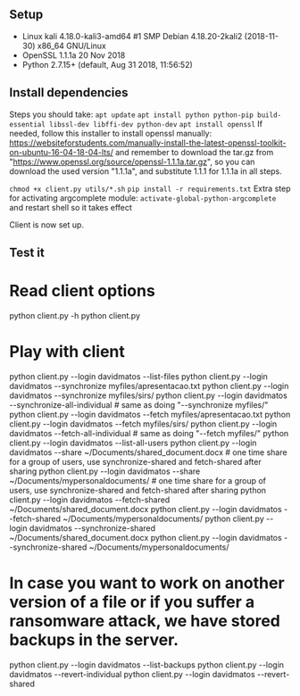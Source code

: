 ## Setup ##
- Linux kali 4.18.0-kali3-amd64 #1 SMP Debian 4.18.20-2kali2 (2018-11-30) x86_64 GNU/Linux
- OpenSSL 1.1.1a 20 Nov 2018
- Python 2.7.15+ (default, Aug 31 2018, 11:56:52)

## Install dependencies ##
Steps you should take:
`apt update`
`apt install python python-pip build-essential libssl-dev libffi-dev python-dev`
`apt install openssl`
If needed, follow this installer to install openssl manually: https://websiteforstudents.com/manually-install-the-latest-openssl-toolkit-on-ubuntu-16-04-18-04-lts/ and remember to download the tar.gz from "https://www.openssl.org/source/openssl-1.1.1a.tar.gz", so you can download the used version "1.1.1a", and substitute 1.1.1 for 1.1.1a in all steps.

`chmod +x client.py utils/*.sh`
`pip install -r requirements.txt`
Extra step for activating argcomplete module:
`activate-global-python-argcomplete` and restart shell so it takes effect

Client is now set up.

## Test it ##
# Read client options
python client.py -h
python client.py

# Play with client
python client.py --login davidmatos --list-files
python client.py --login davidmatos --synchronize myfiles/apresentacao.txt
python client.py --login davidmatos --synchronize myfiles/sirs/
python client.py --login davidmatos --synchronize-all-individual        # same as doing "--synchronize myfiles/"
python client.py --login davidmatos --fetch myfiles/apresentacao.txt
python client.py --login davidmatos --fetch myfiles/sirs/
python client.py --login davidmatos --fetch-all-individual        # same as doing "--fetch myfiles/"
python client.py --login davidmatos --list-all-users
python client.py --login davidmatos --share ~/Documents/shared_document.docx 	# one time share for a group of users, use synchronize-shared and fetch-shared after sharing
python client.py --login davidmatos --share ~/Documents/mypersonaldocuments/ 	# one time share for a group of users, use synchronize-shared and fetch-shared after sharing
python client.py --login davidmatos --fetch-shared ~/Documents/shared_document.docx
python client.py --login davidmatos --fetch-shared ~/Documents/mypersonaldocuments/
python client.py --login davidmatos --synchronize-shared ~/Documents/shared_document.docx
python client.py --login davidmatos --synchronize-shared ~/Documents/mypersonaldocuments/

# In case you want to work on another version of a file or if you suffer a ransomware attack, we have stored backups in the server.
python client.py --login davidmatos --list-backups
python client.py --login davidmatos --revert-individual
python client.py --login davidmatos --revert-shared

